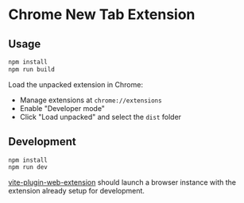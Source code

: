 # Chrome New Tab Extension

## Usage

```bash
npm install
npm run build
```

Load the unpacked extension in Chrome:

- Manage extensions at `chrome://extensions`
- Enable "Developer mode"
- Click "Load unpacked" and select the `dist` folder

## Development

```bash
npm install
npm run dev
```

[vite-plugin-web-extension](https://vite-plugin-web-extension.aklinker1.io/) should launch a browser instance with the extension already setup for development.
